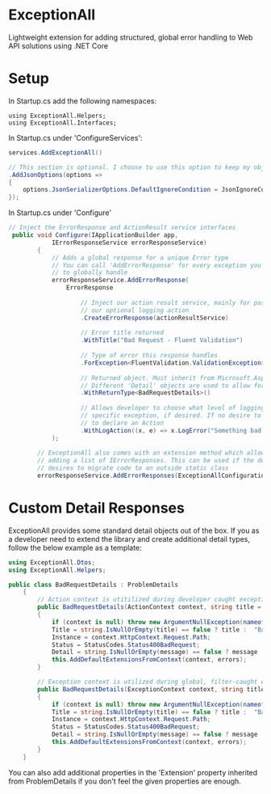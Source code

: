 # ExceptionAll
Lightweight extension for adding structured, global error handling to Web API solutions using .NET Core

# Setup
In Startup.cs add the following namespaces:
```
using ExceptionAll.Helpers;
using ExceptionAll.Interfaces;
```

In Startup.cs under 'ConfigureServices':

```csharp
services.AddExceptionAll()

// This section is optional. I choose to use this option to keep my objects from returning nulls
.AddJsonOptions(options =>
{
    options.JsonSerializerOptions.DefaultIgnoreCondition = JsonIgnoreCondition.WhenWritingNull;
});
```

In Startup.cs under 'Configure'

```csharp
// Inject the ErrorResponse and ActionResult service interfaces
 public void Configure(IApplicationBuilder app,
            IErrorResponseService errorResponseService)
        {
            // Adds a global response for a unique Error type
            // You can call 'AddErrorResponse' for every exception you would like
            // to globally handle
            errorResponseService.AddErrorResponse(                            
                ErrorResponse
                
                    // Inject our action result service, mainly for passing
                    // our optional logging action
                    .CreateErrorResponse(actionResultService)
                    
                    // Error title returned
                    .WithTitle("Bad Request - Fluent Validation")
                    
                    // Type of error this response handles
                    .ForException<FluentValidation.ValidationException>()
                    
                    // Returned object. Must inherit from Microsoft.AspNetCore.Mvc.ProblemDetails
                    // Different 'Detail' objects are used to allow for support in Swagger documentation
                    .WithReturnType<BadRequestDetails>()
                    
                    // Allows developer to choose what level of logging happens for the 
                    // specific exception, if desired. If no desire to log, you don't have
                    // to declare an Action   
                    .WithLogAction((x, e) => x.LogError("Something bad happened", e))
            );
            
        // ExceptionAll also comes with an extension method which allows
        // adding a list of IErrorResponses. This can be used if the developer 
        // desires to migrate code to an outside static class
        errorResponseService.AddErrorResponses(ExceptionAllConfiguration.GetErrorResponses());
```

# Custom Detail Responses
ExceptionAll provides some standard detail objects out of the box. If you as a developer need to extend the library
and create additional detail types, follow the below example as a template:

```csharp
using ExceptionAll.Dtos;
using ExceptionAll.Helpers;

public class BadRequestDetails : ProblemDetails
    {
        // Action context is utitilized during developer caught exceptions
        public BadRequestDetails(ActionContext context, string title = null, string message = null, List<ErrorDetail> errors = null)
        {
            if (context is null) throw new ArgumentNullException(nameof(context));
            Title = string.IsNullOrEmpty(title) == false ? title :  "Bad Request";
            Instance = context.HttpContext.Request.Path;
            Status = StatusCodes.Status400BadRequest;
            Detail = string.IsNullOrEmpty(message) == false ? message : "See errors or logs for more details";
            this.AddDefaultExtensionsFromContext(context, errors);
        }

        // Exception context is utilized during global, filter-caught exceptions
        public BadRequestDetails(ExceptionContext context, string title = null, string message = null, List<ErrorDetail> errors = null)
        {
            if (context is null) throw new ArgumentNullException(nameof(context));
            Title = string.IsNullOrEmpty(title) == false ? title :  "Bad Request";
            Instance = context.HttpContext.Request.Path;
            Status = StatusCodes.Status400BadRequest;
            Detail = string.IsNullOrEmpty(message) == false ? message : "See errors or logs for more details";
            this.AddDefaultExtensionsFromContext(context, errors);
        }
    }
```

You can also add additional properties in the 'Extension' property inherited from ProblemDetails if you don't feel the given properties are enough.

